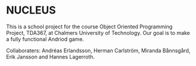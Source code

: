 # NUCLEUS

This is a school project for the course Object Oriented Programming Project, TDA367, at Chalmers University of Technology. Our goal is to make a fully functional Andriod game.

Collaboraters: Andréas Erlandsson, Herman Carlström, Miranda Bånnsgård, Erik Jansson and Hannes Lagerroth.
